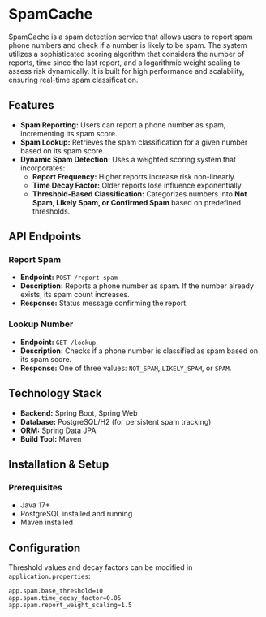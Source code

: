 # SpamCache

SpamCache is a spam detection service that allows users to report spam phone numbers and check if a number is likely to be spam. The system utilizes a sophisticated scoring algorithm that considers the number of reports, time since the last report, and a logarithmic weight scaling to assess risk dynamically. It is built for high performance and scalability, ensuring real-time spam classification.

## Features

- **Spam Reporting:** Users can report a phone number as spam, incrementing its spam score.
- **Spam Lookup:** Retrieves the spam classification for a given number based on its spam score.
- **Dynamic Spam Detection:** Uses a weighted scoring system that incorporates:
  - **Report Frequency:** Higher reports increase risk non-linearly.
  - **Time Decay Factor:** Older reports lose influence exponentially.
  - **Threshold-Based Classification:** Categorizes numbers into **Not Spam, Likely Spam, or Confirmed Spam** based on predefined thresholds.

## API Endpoints

### Report Spam
- **Endpoint:** `POST /report-spam`
- **Description:** Reports a phone number as spam. If the number already exists, its spam count increases.
- **Response:** Status message confirming the report.

### Lookup Number
- **Endpoint:** `GET /lookup`
- **Description:** Checks if a phone number is classified as spam based on its spam score.
- **Response:** One of three values: `NOT_SPAM`, `LIKELY_SPAM`, or `SPAM`.

## Technology Stack

- **Backend:** Spring Boot, Spring Web
- **Database:** PostgreSQL/H2 (for persistent spam tracking)
- **ORM:** Spring Data JPA
- **Build Tool:** Maven

## Installation & Setup

### Prerequisites
- Java 17+
- PostgreSQL installed and running
- Maven installed

## Configuration

Threshold values and decay factors can be modified in `application.properties`:
```properties
app.spam.base_threshold=10
app.spam.time_decay_factor=0.05
app.spam.report_weight_scaling=1.5
```


